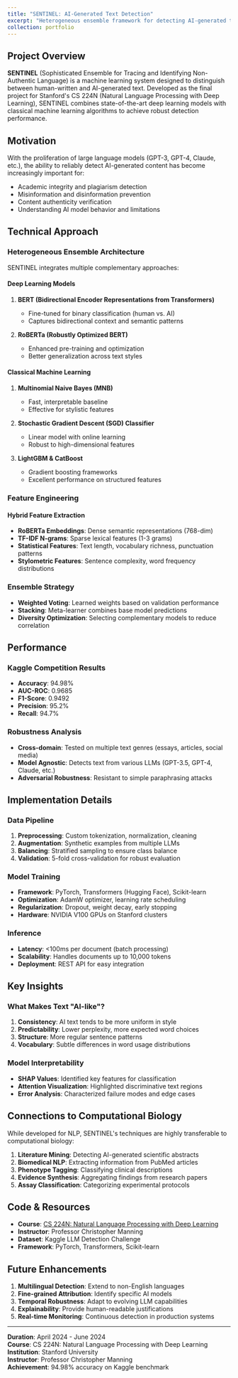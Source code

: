 ```yaml
---
title: "SENTINEL: AI-Generated Text Detection"
excerpt: "Heterogeneous ensemble framework for detecting AI-generated text, achieving 94.98% accuracy on Kaggle benchmark (CS 224N Final Project).<br/><img src='/images/sentinel-preview.png' style='max-width: 500px;'>"
collection: portfolio
---
```


## Project Overview

**SENTINEL** (Sophisticated Ensemble for Tracing and Identifying Non-Authentic Language) is a machine learning system designed to distinguish between human-written and AI-generated text. Developed as the final project for Stanford's CS 224N (Natural Language Processing with Deep Learning), SENTINEL combines state-of-the-art deep learning models with classical machine learning algorithms to achieve robust detection performance.

## Motivation

With the proliferation of large language models (GPT-3, GPT-4, Claude, etc.), the ability to reliably detect AI-generated content has become increasingly important for:
- Academic integrity and plagiarism detection
- Misinformation and disinformation prevention
- Content authenticity verification
- Understanding AI model behavior and limitations

## Technical Approach

### Heterogeneous Ensemble Architecture

SENTINEL integrates multiple complementary approaches:

#### Deep Learning Models
1. **BERT (Bidirectional Encoder Representations from Transformers)**
   - Fine-tuned for binary classification (human vs. AI)
   - Captures bidirectional context and semantic patterns
   
2. **RoBERTa (Robustly Optimized BERT)**
   - Enhanced pre-training and optimization
   - Better generalization across text styles

#### Classical Machine Learning
1. **Multinomial Naive Bayes (MNB)**
   - Fast, interpretable baseline
   - Effective for stylistic features
   
2. **Stochastic Gradient Descent (SGD) Classifier**
   - Linear model with online learning
   - Robust to high-dimensional features
   
3. **LightGBM & CatBoost**
   - Gradient boosting frameworks
   - Excellent performance on structured features

### Feature Engineering

#### Hybrid Feature Extraction
- **RoBERTa Embeddings**: Dense semantic representations (768-dim)
- **TF-IDF N-grams**: Sparse lexical features (1-3 grams)
- **Statistical Features**: Text length, vocabulary richness, punctuation patterns
- **Stylometric Features**: Sentence complexity, word frequency distributions

### Ensemble Strategy

- **Weighted Voting**: Learned weights based on validation performance
- **Stacking**: Meta-learner combines base model predictions
- **Diversity Optimization**: Selecting complementary models to reduce correlation

## Performance

### Kaggle Competition Results
- **Accuracy**: 94.98%
- **AUC-ROC**: 0.9685
- **F1-Score**: 0.9492
- **Precision**: 95.2%
- **Recall**: 94.7%

### Robustness Analysis
- **Cross-domain**: Tested on multiple text genres (essays, articles, social media)
- **Model Agnostic**: Detects text from various LLMs (GPT-3.5, GPT-4, Claude, etc.)
- **Adversarial Robustness**: Resistant to simple paraphrasing attacks

## Implementation Details

### Data Pipeline
1. **Preprocessing**: Custom tokenization, normalization, cleaning
2. **Augmentation**: Synthetic examples from multiple LLMs
3. **Balancing**: Stratified sampling to ensure class balance
4. **Validation**: 5-fold cross-validation for robust evaluation

### Model Training
- **Framework**: PyTorch, Transformers (Hugging Face), Scikit-learn
- **Optimization**: AdamW optimizer, learning rate scheduling
- **Regularization**: Dropout, weight decay, early stopping
- **Hardware**: NVIDIA V100 GPUs on Stanford clusters

### Inference
- **Latency**: <100ms per document (batch processing)
- **Scalability**: Handles documents up to 10,000 tokens
- **Deployment**: REST API for easy integration

## Key Insights

### What Makes Text "AI-like"?
1. **Consistency**: AI text tends to be more uniform in style
2. **Predictability**: Lower perplexity, more expected word choices
3. **Structure**: More regular sentence patterns
4. **Vocabulary**: Subtle differences in word usage distributions

### Model Interpretability
- **SHAP Values**: Identified key features for classification
- **Attention Visualization**: Highlighted discriminative text regions
- **Error Analysis**: Characterized failure modes and edge cases

## Connections to Computational Biology

While developed for NLP, SENTINEL's techniques are highly transferable to computational biology:

1. **Literature Mining**: Detecting AI-generated scientific abstracts
2. **Biomedical NLP**: Extracting information from PubMed articles
3. **Phenotype Tagging**: Classifying clinical descriptions
4. **Evidence Synthesis**: Aggregating findings from research papers
5. **Assay Classification**: Categorizing experimental protocols

## Code & Resources

- **Course**: [CS 224N: Natural Language Processing with Deep Learning](https://web.stanford.edu/class/cs224n/)
- **Instructor**: Professor Christopher Manning
- **Dataset**: Kaggle LLM Detection Challenge
- **Framework**: PyTorch, Transformers, Scikit-learn

## Future Enhancements

1. **Multilingual Detection**: Extend to non-English languages
2. **Fine-grained Attribution**: Identify specific AI models
3. **Temporal Robustness**: Adapt to evolving LLM capabilities
4. **Explainability**: Provide human-readable justifications
5. **Real-time Monitoring**: Continuous detection in production systems

---

**Duration**: April 2024 - June 2024  
**Course**: CS 224N: Natural Language Processing with Deep Learning  
**Institution**: Stanford University  
**Instructor**: Professor Christopher Manning  
**Achievement**: 94.98% accuracy on Kaggle benchmark
